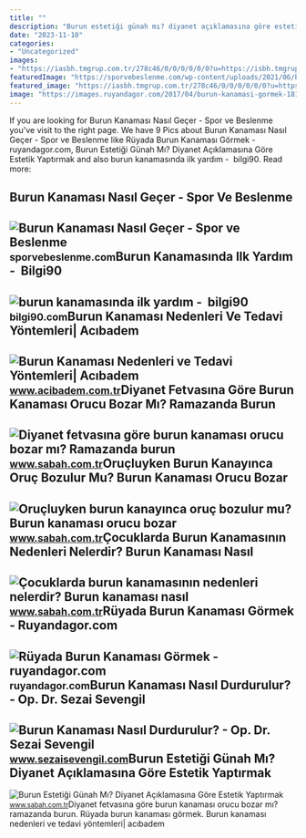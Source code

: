 ```yaml
---
title: ""
description: "Burun estetiği günah mı? diyanet açıklamasına göre estetik yaptırmak"
date: "2023-11-10"
categories:
- "Uncategorized"
images:
- "https://iasbh.tmgrup.com.tr/278c46/0/0/0/0/0/0?u=https://isbh.tmgrup.com.tr/sb/album/2022/04/01/burun-kanamasi-orucu-bozar-mi-orucluyken-burun-kanayinca-oruc-bozulur-mu-1648809884223.jpg"
featuredImage: "https://sporvebeslenme.com/wp-content/uploads/2021/06/burun-kanamasi-nasil-gecer.jpg"
featured_image: "https://iasbh.tmgrup.com.tr/278c46/0/0/0/0/0/0?u=https://isbh.tmgrup.com.tr/sb/album/2022/04/01/burun-kanamasi-orucu-bozar-mi-orucluyken-burun-kanayinca-oruc-bozulur-mu-1648809884223.jpg"
image: "https://images.ruyandagor.com/2017/04/burun-kanamasi-gormek-1814.jpg"
---
```


If you are looking for Burun Kanaması Nasıl Geçer - Spor ve Beslenme you've visit to the right page. We have 9 Pics about Burun Kanaması Nasıl Geçer - Spor ve Beslenme like Rüyada Burun Kanaması Görmek - ruyandagor.com, Burun Estetiği Günah Mı? Diyanet Açıklamasına Göre Estetik Yaptırmak and also burun kanamasında ilk yardım - ️ bilgi90. Read more:

Burun Kanaması Nasıl Geçer - Spor Ve Beslenme
---------------------------------------------

 ![Burun Kanaması Nasıl Geçer - Spor ve Beslenme](https://sporvebeslenme.com/wp-content/uploads/2021/06/burun-kanamasi-nasil-gecer.jpg) <small>sporvebeslenme.com</small>Burun Kanamasında Ilk Yardım - ️ Bilgi90
----------------------------------------

 ![burun kanamasında ilk yardım - ️ bilgi90](https://madicanacdnstorage.blob.core.windows.net/main/Assets/photo/r/burun-kanamasi-neden-olur-nasil-tedavi-edilir-54821_b.jpg) <small>bilgi90.com</small>Burun Kanaması Nedenleri Ve Tedavi Yöntemleri| Acıbadem
-------------------------------------------------------

 ![Burun Kanaması Nedenleri ve Tedavi Yöntemleri| Acıbadem](https://www.acibadem.com.tr/assets/images/units/burun-kanamasi-og-banner.png) <small>www.acibadem.com.tr</small>Diyanet Fetvasına Göre Burun Kanaması Orucu Bozar Mı? Ramazanda Burun
---------------------------------------------------------------------

 ![Diyanet fetvasına göre burun kanaması orucu bozar mı? Ramazanda burun](https://iasbh.tmgrup.com.tr/e4d35c/0/0/0/0/710/492?u=https://isbh.tmgrup.com.tr/sbh/2021/04/11/burun-kanamasi-orucu-bozar-mi-ramazanda-burun-kanamasi-orucu-zedeler-mi-1618143546158.jpg&mw=800) <small>www.sabah.com.tr</small>Oruçluyken Burun Kanayınca Oruç Bozulur Mu? Burun Kanaması Orucu Bozar
----------------------------------------------------------------------

 ![Oruçluyken burun kanayınca oruç bozulur mu? Burun kanaması orucu bozar](https://iasbh.tmgrup.com.tr/278c46/0/0/0/0/0/0?u=https://isbh.tmgrup.com.tr/sb/album/2022/04/01/burun-kanamasi-orucu-bozar-mi-orucluyken-burun-kanayinca-oruc-bozulur-mu-1648809884223.jpg) <small>www.sabah.com.tr</small>Çocuklarda Burun Kanamasının Nedenleri Nelerdir? Burun Kanaması Nasıl
---------------------------------------------------------------------

 ![Çocuklarda burun kanamasının nedenleri nelerdir? Burun kanaması nasıl](https://iasbh.tmgrup.com.tr/9dbd10/960/505/0/57/1688/945?u=https://isbh.tmgrup.com.tr/sbh/2018/10/31/cocuklarda-burun-kanamasinin-nedenleri-nelerdir-burun-kanamasi-nasil-durdurulur-1540988091938.jpg) <small>www.sabah.com.tr</small>Rüyada Burun Kanaması Görmek - Ruyandagor.com
---------------------------------------------

 ![Rüyada Burun Kanaması Görmek - ruyandagor.com](https://images.ruyandagor.com/2017/04/burun-kanamasi-gormek-1814.jpg) <small>ruyandagor.com</small>Burun Kanaması Nasıl Durdurulur? - Op. Dr. Sezai Sevengil
---------------------------------------------------------

 ![Burun Kanaması Nasıl Durdurulur? - Op. Dr. Sezai Sevengil](https://www.sezaisevengil.com/wp-content/uploads/2022/07/Burun-Kanamasi.jpg) <small>www.sezaisevengil.com</small>Burun Estetiği Günah Mı? Diyanet Açıklamasına Göre Estetik Yaptırmak
--------------------------------------------------------------------

 ![Burun Estetiği Günah Mı? Diyanet Açıklamasına Göre Estetik Yaptırmak](https://iasbh.tmgrup.com.tr/bc24ee/752/395/0/31/750/425?u=https://isbh.tmgrup.com.tr/sbh/2022/11/19/burun-estetigi-gunah-mi-diyanet-aciklamasina-gore-estetik-yaptirmak-haram-mi-caiz-mi-1668863126584.jpg) <small>www.sabah.com.tr</small>Diyanet fetvasına göre burun kanaması orucu bozar mı? ramazanda burun. Rüyada burun kanaması görmek. Burun kanaması nedenleri ve tedavi yöntemleri| acıbadem

